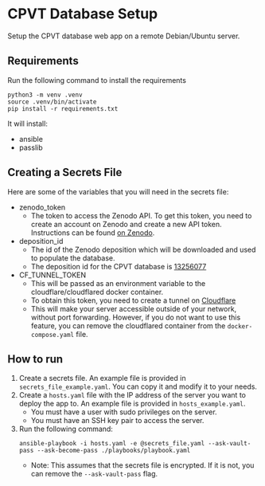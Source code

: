 # CPVT Database Setup

Setup the CPVT database web app on a remote Debian/Ubuntu server.

## Requirements

Run the following command to install the requirements

```{shell}
python3 -m venv .venv
source .venv/bin/activate
pip install -r requirements.txt
```

It will install:

- ansible
- passlib

## Creating a Secrets File

Here are some of the variables that you will need in the secrets file:

- zenodo_token
  - The token to access the Zenodo API. To get this token, you need to create an account on Zenodo and create a new API token.
  Instructions can be found [on Zenodo](https://developers.zenodo.org/#quickstart-upload).
- deposition_id
  - The id of the Zenodo deposition which will be downloaded and used to populate the database.
  - The deposition id for the CPVT database is [13256077](https://zenodo.org/records/13256077)
- CF_TUNNEL_TOKEN
  - This will be passed as an environment variable to the cloudflare/cloudflared docker container.
  - To obtain this token, you need to create a tunnel on [Cloudflare](https://developers.cloudflare.com/cloudflare-one/connections/connect-networks/get-started/)
  - This will make your server accessible outside of your network, without port forwarding. However, if you do not want to use this feature, 
  you can remove the cloudflared container from the `docker-compose.yaml` file.

## How to run

1. Create a secrets file. An example file is provided in `secrets_file_example.yaml`. You can copy it and modify it to your needs.
2. Create a `hosts.yaml` file with the IP address of the server you want to deploy the app to. An example file is provided in `hosts_example.yaml`.
    - You must have a user with sudo privileges on the server.
    - You must have an SSH key pair to access the server.
3. Run the following command:
    ```{shell}
    ansible-playbook -i hosts.yaml -e @secrets_file.yaml --ask-vault-pass --ask-become-pass ./playbooks/playbook.yaml
    ```
    - Note: This assumes that the secrets file is encrypted. If it is not, you can remove the `--ask-vault-pass` flag.
